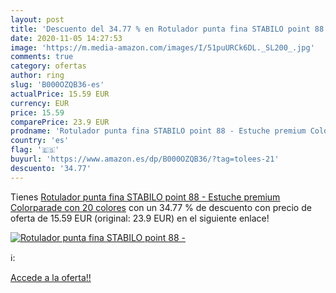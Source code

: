 ```yaml
---
layout: post
title: 'Descuento del 34.77 % en Rotulador punta fina STABILO point 88 - '
date: 2020-11-05 14:27:53
image: 'https://m.media-amazon.com/images/I/51puURCk6DL._SL200_.jpg'
comments: true
category: ofertas
author: ring
slug: 'B000OZQB36-es'
actualPrice: 15.59 EUR
currency: EUR
price: 15.59
comparePrice: 23.9 EUR
prodname: 'Rotulador punta fina STABILO point 88 - Estuche premium Colorparade con 20 colores'
country: 'es'
flag: '🇪🇸'
buyurl: 'https://www.amazon.es/dp/B000OZQB36/?tag=tolees-21'
descuento: '34.77'
---
```


Tienes [Rotulador punta fina STABILO point 88 - Estuche premium Colorparade con 20 colores](https://www.amazon.es/dp/B000OZQB36/?tag=tolees-21) con un 34.77 % de descuento con precio de oferta de 15.59 EUR (original: 23.9 EUR) en el siguiente enlace!

[![Rotulador punta fina STABILO point 88 - ](https://m.media-amazon.com/images/I/51puURCk6DL._SL200_.jpg)](https://www.amazon.es/dp/B000OZQB36/?tag=tolees-21)

ℹ️:


[Accede a la oferta!!](https://www.amazon.es/dp/B000OZQB36/?tag=tolees-21)
